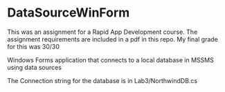 # DataSourceWinForm
This was an assignment for a Rapid App Development course. The assignment requirements are included in a pdf in this repo. My final grade for this was 30/30

Windows Forms application that connects to a local database in MSSMS using data sources

The Connection string for the database is in Lab3/NorthwindDB.cs
